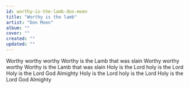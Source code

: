 ```yaml
---
id: worthy-is-the-lamb-don-moen
title: "Worthy is the lamb"
artist: "Don Moen"
album: ""
cover: ""
created: ""
updated: ""
---
```


Worthy worthy worthy
Worthy is the Lamb that was slain
Worthy worthy worthy
Worthy is the Lamb that was slain
Holy is the Lord holy is the Lord
Holy is the Lord God Almighty
Holy is the Lord holy is the Lord
Holy is the Lord God Almighty